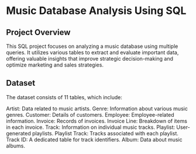 # Music Database Analysis Using SQL
## Project Overview
This SQL project focuses on analyzing a music database using multiple queries. It utilizes various tables to extract and evaluate important data, offering valuable insights that improve strategic decision-making and optimize marketing and sales strategies.
## Dataset 
The dataset consists of 11 tables, which include:

Artist: Data related to music artists.
Genre: Information about various music genres.
Customer: Details of customers.
Employee: Employee-related information.
Invoice: Records of invoices.
Invoice Line: Breakdown of items in each invoice.
Track: Information on individual music tracks.
Playlist: User-generated playlists.
Playlist Track: Tracks associated with each playlist.
Track ID: A dedicated table for track identifiers.
Album: Data about music albums.
